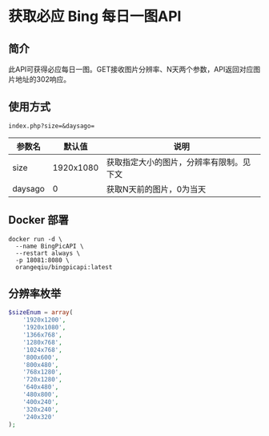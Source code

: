 # 获取必应 Bing 每日一图API

## 简介

此API可获得必应每日一图。GET接收图片分辨率、N天两个参数，API返回对应图片地址的302响应。

## 使用方式

`index.php?size=&daysago=`

| 参数名  | 默认值    | 说明                                     |
| ------- | --------- | ---------------------------------------- |
| size    | 1920x1080 | 获取指定大小的图片，分辨率有限制。见下文 |
| daysago | 0         | 获取N天前的图片，0为当天                 |


## Docker 部署

```
docker run -d \
  --name BingPicAPI \
  --restart always \
  -p 18081:8080 \
  orangeqiu/bingpicapi:latest
```

## 分辨率枚举

```php
$sizeEnum = array(
    '1920x1200',
    '1920x1080',
    '1366x768',
    '1280x768',
    '1024x768',
    '800x600',
    '800x480',
    '768x1280',
    '720x1280',
    '640x480',
    '480x800',
    '400x240',
    '320x240',
    '240x320'
);
```

